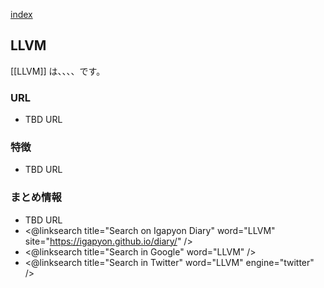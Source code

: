 [index](https://igapyon.github.io/diary/keyword/index.html)

## LLVM

[[LLVM]] は、、、、です。

### URL

* TBD URL

### 特徴

* TBD URL

### まとめ情報

* TBD URL
* <@linksearch title="Search on Igapyon Diary" word="LLVM" site="https://igapyon.github.io/diary/" />
* <@linksearch title="Search in Google" word="LLVM" />
* <@linksearch title="Search in Twitter" word="LLVM" engine="twitter" />

